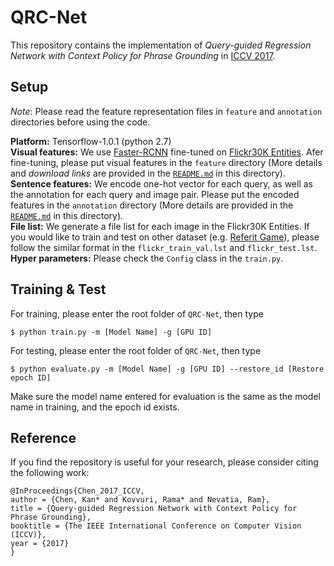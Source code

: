 # QRC-Net

This repository contains the implementation of *Query-guided Regression Network with Context Policy for Phrase Grounding* in [ICCV 2017](http://openaccess.thecvf.com/content_ICCV_2017/papers/Chen_Query-Guided_Regression_Network_ICCV_2017_paper.pdf).

## Setup

*Note*: Please read the feature representation files in ```feature``` and ```annotation``` directories before using the code.

**Platform:** Tensorflow-1.0.1 (python 2.7)<br/>
**Visual features:** We use [Faster-RCNN](https://github.com/endernewton/tf-faster-rcnn) fine-tuned on [Flickr30K Entities](http://web.engr.illinois.edu/~bplumme2/Flickr30kEntities/). Afer fine-tuning, please put visual features in the ```feature``` directory (More details and *download links* are provided in the [```README.md```](./feature/README.md) in this directory).<br/>
**Sentence features:** We encode one-hot vector for each query, as well as the annotation for each query and image pair. Please put the encoded features in the ```annotation``` directory (More details are provided in the [```README.md```](./annotation/README.md) in this directory).<br/>
**File list:** We generate a file list for each image in the Flickr30K Entities. If you would like to train and test on other dataset (e.g. [Referit Game](http://tamaraberg.com/referitgame/)), please follow the similar format in the ```flickr_train_val.lst``` and ```flickr_test.lst```.<br/>
**Hyper parameters:** Please check the ```Config``` class in the ```train.py```.

## Training & Test

For training, please enter the root folder of ```QRC-Net```, then type
```
$ python train.py -m [Model Name] -g [GPU ID]
```
For testing, please enter the root folder of ```QRC-Net```, then type
```
$ python evaluate.py -m [Model Name] -g [GPU ID] --restore_id [Restore epoch ID]
```
Make sure the model name entered for evaluation is the same as the model name in training, and the epoch id exists.

## Reference

If you find the repository is useful for your research, please consider citing the following work:
```
@InProceedings{Chen_2017_ICCV,
author = {Chen, Kan* and Kovvuri, Rama* and Nevatia, Ram}, 
title = {Query-guided Regression Network with Context Policy for Phrase Grounding},
booktitle = {The IEEE International Conference on Computer Vision (ICCV)},
year = {2017} 
}
```
